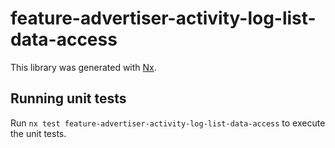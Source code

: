 # feature-advertiser-activity-log-list-data-access

This library was generated with [Nx](https://nx.dev).

## Running unit tests

Run `nx test feature-advertiser-activity-log-list-data-access` to execute the unit tests.
